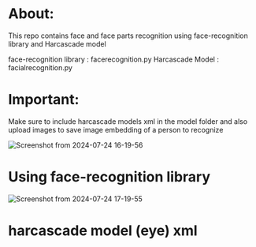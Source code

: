 # About:

This repo contains face and face parts recognition using face-recognition library and Harcascade model

face-recognition library : facerecognition.py
Harcascade Model         : facialrecognition.py

# Important:
Make sure to include harcascade models xml in the model folder and also upload images to save image embedding of a person to recognize

![Screenshot from 2024-07-24 16-19-56](https://github.com/user-attachments/assets/7e87a487-2ce7-4c86-9f5f-f01e48fb73ad)

# Using face-recognition library



![Screenshot from 2024-07-24 17-19-55](https://github.com/user-attachments/assets/2d7f616f-58f6-48fa-9dab-a0ec4e12517a)




# harcascade model (eye) xml
